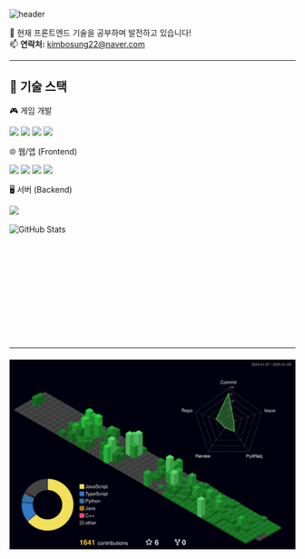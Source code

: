 ![header](https://capsule-render.vercel.app/api?type=rect&color=gradient&height=100&section=header&text=😄%20보성%20GITHUB%20💻&fontSize=50&fontAlignY=50)


<p>
  🌱 현재 프론트엔드 기술을 공부하며 발전하고 있습니다!<br>
  📫 <strong>연락처:</strong> <a href="mailto:kimbosung22@naver.com">kimbosung22@naver.com</a>
</p>


---

## 🚀 기술 스택

🎮 게임 개발
<p align="left"> <img src="https://img.shields.io/badge/-Unity-000000?style=flat&logo=unity&logoColor=white"/> <img src="https://img.shields.io/badge/-GameMaker_Studio-8DCA09?style=flat&logo=gamemaker-studio&logoColor=white"/> <img src="https://img.shields.io/badge/-Dart-0175C2?style=flat&logo=dart&logoColor=white"/> <img src="https://img.shields.io/badge/-Flutter-02569B?style=flat&logo=flutter&logoColor=white"/> </p>
🌐 웹/앱 (Frontend)
<p align="left"> <img src="https://img.shields.io/badge/JavaScript-F7DF1E?style=flat&logo=javascript&logoColor=white"/> <img src="https://img.shields.io/badge/TypeScript-007ACC?style=flat&logo=typescript&logoColor=white"/> <img src="https://img.shields.io/badge/React-20232A?style=flat&logo=react&logoColor=61DAFB"/> <img src="https://img.shields.io/badge/-React_Native-61DAFB?style=flat&logo=react&logoColor=white"/> </p>
🖥️ 서버 (Backend)
<p align="left"> <img src="https://img.shields.io/badge/Spring_Boot-F2F4F9?style=flat&logo=spring-boot&logoColor=white"/> </p>


<div align="left" style="margin-bottom: 200px;">
 <img src="https://github-readme-stats.vercel.app/api?username=NangManBo&show_icons=true&theme=radical" alt="GitHub Stats" style="height: 200px;">
</div>

<hr>

<div align="left" style="margin-top: 20px;">
 <img src="./profile-3d-contrib/profile-night-green.svg" alt="3D Grass Animation">
</div>
